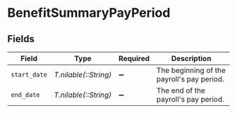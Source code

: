 # BenefitSummaryPayPeriod


## Fields

| Field                                      | Type                                       | Required                                   | Description                                |
| ------------------------------------------ | ------------------------------------------ | ------------------------------------------ | ------------------------------------------ |
| `start_date`                               | *T.nilable(::String)*                      | :heavy_minus_sign:                         | The beginning of the payroll's pay period. |
| `end_date`                                 | *T.nilable(::String)*                      | :heavy_minus_sign:                         | The end of the payroll's pay period.       |